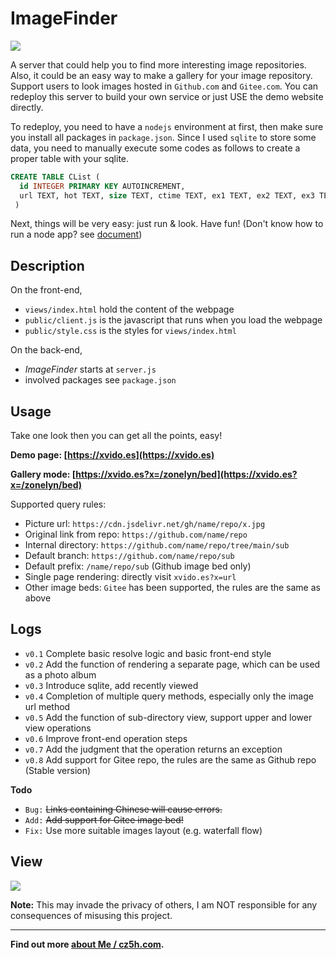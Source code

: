 # ImageFinder

  ![](https://cdn.jsdelivr.net/gh/TianZonglin/tuchuang/img/20210130223331.png)


A server that could help you to find more interesting image repositories. Also, it could be an easy way to make a gallery for your image repository. Support users to look images hosted in `Github.com` and `Gitee.com`. You can redeploy this server to build your own service or just USE the demo website directly.

To redeploy, you need to have a `nodejs` environment at first, then make sure you install all packages in `package.json`. Since I used `sqlite` to store some data, you need to manually execute some codes as follows to create a proper table with your sqlite.

```sql
CREATE TABLE CList (
  id INTEGER PRIMARY KEY AUTOINCREMENT,
  url TEXT, hot TEXT, size TEXT, ctime TEXT, ex1 TEXT, ex2 TEXT, ex3 TEXT, ex4 TEXT
 )
```

Next, things will be very easy: just run & look. Have fun!
(Don't know how to run a node app? see [document](https://nodejs.org/docs/latest-v13.x/api/synopsis.html))

## Description

On the front-end,

- `views/index.html` hold the content of the webpage
- `public/client.js` is the javascript that runs when you load the webpage
- `public/style.css` is the styles for `views/index.html`

On the back-end,

- _ImageFinder_ starts at `server.js`
- involved packages see `package.json`

## Usage

Take one look then you can get all the points, easy!

**Demo page: [https://xvido.es](https://xvido.es)**

**Gallery mode: [https://xvido.es?x=/zonelyn/bed](https://xvido.es?x=/zonelyn/bed)**

Supported query rules:

- Picture url: `https://cdn.jsdelivr.net/gh/name/repo/x.jpg`
- Original link from repo: `https://github.com/name/repo`
- Internal directory: `https://github.com/name/repo/tree/main/sub`
- Default branch: `https://github.com/name/repo/sub`
- Default prefix: `/name/repo/sub` (Github image bed only)
- Single page rendering: directly visit `xvido.es?x=url`
- Other image beds: `Gitee` has been supported, the rules are the same as above

## Logs

- `v0.1` Complete basic resolve logic and basic front-end style
- `v0.2` Add the function of rendering a separate page, which can be used as a photo album
- `v0.3` Introduce sqlite, add recently viewed
- `v0.4` Completion of multiple query methods, especially only the image url method
- `v0.5` Add the function of sub-directory view, support upper and lower view operations
- `v0.6` Improve front-end operation steps
- `v0.7` Add the judgment that the operation returns an exception
- `v0.8` Add support for Gitee repo, the rules are the same as Github repo (Stable version)

**Todo**

- `Bug:` <s>Links containing Chinese will cause errors.</s>
- `Add:` <s>Add support for Gitee image bed!</s>
- `Fix:` Use more suitable images layout (e.g. waterfall flow)

## View

![](https://cdn.jsdelivr.net/gh/TianZonglin/tuchuang/img/93c923c3232.png)


**Note:** This may invade the privacy of others, I am NOT responsible for any consequences of misusing this project.

---

**Find out more [about Me / cz5h.com](https://www.cz5h.com).**
